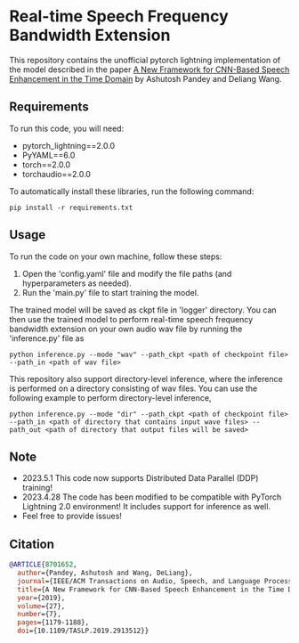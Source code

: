 # Real-time Speech Frequency Bandwidth Extension

This repository contains the unofficial pytorch lightning implementation of the model described in the paper [A New Framework for CNN-Based Speech Enhancement in the Time Domain](https://ieeexplore.ieee.org/stamp/stamp.jsp?tp=&arnumber=8701652) by Ashutosh Pandey and Deliang Wang. 

## Requirements
 
To run this code, you will need:

- pytorch_lightning==2.0.0
- PyYAML==6.0
- torch==2.0.0
- torchaudio==2.0.0

To automatically install these libraries, run the following command:

```pip install -r requirements.txt```

## Usage

To run the code on your own machine, follow these steps:

1. Open the 'config.yaml' file and modify the file paths (and hyperparameters as needed).
2. Run the 'main.py' file to start training the model.

The trained model will be saved as ckpt file in 'logger' directory. You can then use the trained model to perform real-time speech frequency bandwidth extension on your own audio wav file by running the 'inference.py' file as

```python inference.py --mode "wav" --path_ckpt <path of checkpoint file> --path_in <path of wav file>```

This repository also support directory-level inference, where the inference is performed on a directory consisting of wav files. You can use the following example to perform directory-level inference,

```python inference.py --mode "dir" --path_ckpt <path of checkpoint file> --path_in <path of directory that contains input wave files> --path_out <path of directory that output files will be saved>```

## Note
- 2023.5.1 This code now supports Distributed Data Parallel (DDP) training!
- 2023.4.28 The code has been modified to be compatible with PyTorch Lightning 2.0 environment! It includes support for inference as well.
- Feel free to provide issues!

## Citation

```bibtex
@ARTICLE{8701652,
  author={Pandey, Ashutosh and Wang, DeLiang},
  journal={IEEE/ACM Transactions on Audio, Speech, and Language Processing}, 
  title={A New Framework for CNN-Based Speech Enhancement in the Time Domain}, 
  year={2019},
  volume={27},
  number={7},
  pages={1179-1188},
  doi={10.1109/TASLP.2019.2913512}}
```
